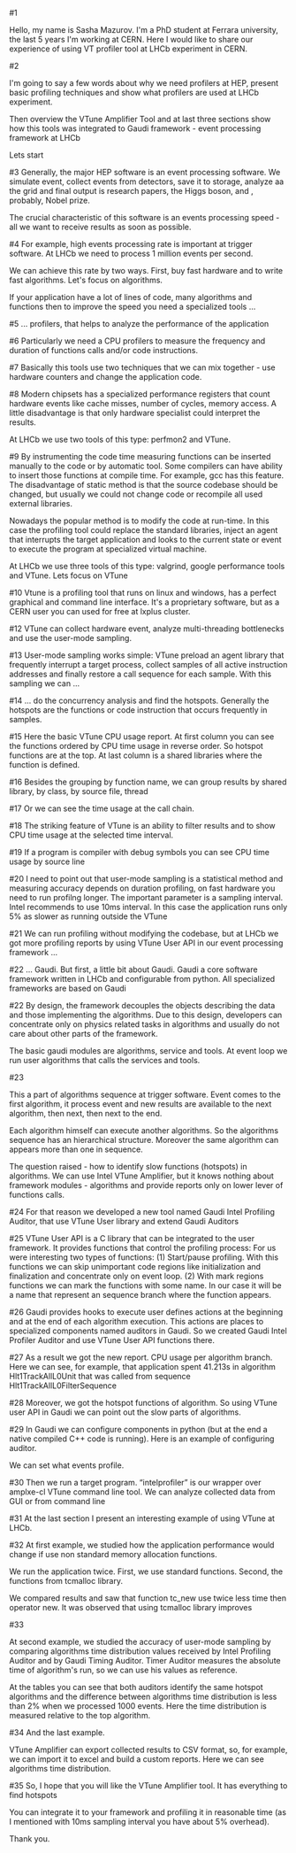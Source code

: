 #1

Hello, my name is Sasha Mazurov. I'm a PhD student at Ferrara university, the last 5 years I'm working at CERN.
Here I would like to share our experience of using VT profiler tool at LHCb experiment in CERN.

#2 

I'm going to say a few words about why we need profilers at HEP, present basic profiling techniques and show what profilers are used at LHCb experiment.

Then overview the VTune Amplifier Tool and at last three sections show how this tools was integrated to Gaudi framework - event processing framework at LHCb

Lets start

#3 
Generally, the major HEP software is an event processing software. We simulate event, collect events from detectors, save it to storage, analyze aa the grid and final output is research papers, the Higgs boson, and , probably, Nobel prize.

The crucial characteristic of this software is an events processing speed - all we want to receive results as soon as possible.


#4
For example, high events processing rate is important at trigger software. At LHCb we need to process 1 million events per second.

We can achieve this rate by two ways. First, buy fast hardware and to write fast algorithms. Let's focus on algorithms.

If your application have a lot of lines of code, many algorithms and functions then to improve the speed you need a specialized tools ...

#5
... profilers, that helps to analyze the performance of the application 

#6
Particularly we need a CPU profilers to measure the frequency and duration of functions calls and/or code instructions.

#7
Basically this tools use two techniques that we can mix together - use hardware counters and change the application code.

#8 
Modern chipsets has a specialized performance registers that count hardware events like cache misses, number of cycles, memory access. A little disadvantage is that only hardware specialist could interpret the results.

At LHCb we use two tools of this type: perfmon2 and VTune.

#9
By instrumenting the code  time measuring functions can be inserted manually to the code or by automatic tool.
Some compilers can have ability to insert those functions at compile time. For example, gcc has this feature. The disadvantage of static method is that the source codebase should be changed, but usually we could not change code or recompile all used external libraries.

Nowadays the popular method is to modify the code at run-time. In this case the profiling tool could replace the standard libraries, inject an agent that interrupts the target application and looks to the current state or event to execute the program at specialized virtual machine.

At LHCb we use three tools of this type: valgrind, google performance tools and VTune. Lets focus on VTune

#10
Vtune is a profiling tool that runs on linux and windows, has a perfect graphical and command line interface. It's a proprietary software, but as a CERN user you can used for free at lxplus cluster.

#12
VTune can collect hardware event, analyze multi-threading bottlenecks and use the user-mode sampling. 

#13 
User-mode sampling works simple: VTune preload an agent library that frequently interrupt a target process, collect samples of all active instruction addresses and finally restore a call sequence for each sample. With this sampling we
can ...

#14
... do the concurrency analysis and find the hotspots. Generally the hotspots are the functions or code instruction that occurs frequently in samples.

#15
Here the basic VTune CPU usage report. At first column you can see the functions ordered by CPU time usage in reverse order. So hotspot functions are at the top. At last column is a shared libraries where the function is defined.

#16
Besides the grouping by function name, we can group results by shared library, by class, by source file, thread

#17
Or we can see the time usage at the call chain.

#18
The striking feature of VTune is an ability to filter results and to show CPU time usage at the selected time interval. 

#19
If a program is compiler with debug symbols you can see CPU time usage by source line

#20
I need to point out that user-mode sampling is a statistical method and measuring accuracy depends on duration profiling, on fast hardware you need to run profilng longer. The important parameter is a sampling interval. Intel recommends to use 10ms interval. In this case the application runs only 5% as slower as running outside the VTune 

#21
We can run profiling without modifying the codebase, but at LHCb we got more profiling reports by  using VTune User API in our event processing framework ...

#22
... Gaudi. But first, a little bit about Gaudi. Gaudi a core software framework written in LHCb and configurable from python. All specialized frameworks are based on Gaudi

#22
By design, the framework decouples the objects describing the data and those implementing the algorithms. Due to this design, developers can concentrate only on physics related tasks in algorithms and usually do not care about other parts of the framework.

The basic gaudi modules are algorithms, service and tools. At event loop we run user algorithms that calls the services and tools.

#23

This a part of algorithms sequence at trigger software. Event comes to the first algorithm, it process event and new results are available to the next algorithm, then next, then next to the end. 

Each algorithm himself can execute another algorithms. So the algorithms sequence has an hierarchical structure. Moreover the same algorithm can appears more than one in sequence.

The question raised - how to identify slow functions (hotspots) in algorithms. We can use Intel VTune Amplifier, but it knows nothing about framework modules - algorithms and provide reports only on lower lever of functions calls. 

#24
For that reason we developed a new tool named Gaudi Intel Profiling Auditor, that use VTune User library and extend Gaudi Auditors

#25
VTune User API is a C library that can be integrated to the user framework. It provides functions that control the profiling process:
For us were interesting two types of functions:
(1) Start/pause profiling. With this functions we can skip unimportant code regions like initialization and finalization and concentrate only on event loop.
(2) With mark regions functions we can mark the functions with some name.  In our case it will be a name that represent an sequence branch where the function appears.


#26
Gaudi provides hooks to execute user defines actions at the beginning and at the end of each algorithm execution. This actions are places to specialized components named auditors in Gaudi. So we created Gaudi Intel Profiler Auditor and use VTune User API functions there.

#27
As a result we got the  new report. CPU usage per algorithm branch. Here we can see, for example, that  application spent 41.213s in algorithm Hlt1TrackAllL0Unit that was called from sequence Hlt1TrackAllL0FilterSequence

#28
Moreover, we got the hotspot functions of algorithm. So using VTune user API in Gaudi we can point out the slow parts of algorithms. 

#29
In Gaudi we can configure components in python (but at the end a native compiled C++ code is running). Here is an example of configuring auditor. 

We can set what events profile.

#30
Then we run a target program. “intelprofiler” is our wrapper over amplxe-cl VTune command line tool.
We can analyze collected data from GUI or from command line

#31
At the last section I present an interesting example of using VTune at LHCb.

#32
At first example, we studied how the application performance would change if use non standard memory allocation functions.

We run the application twice. First, we use standard functions. Second, the functions from tcmalloc library.

We compared results and saw that function tc_new use twice less time then operator new. It was observed that using tcmalloc library improves 

#33

At second example, we studied the accuracy of user-mode sampling by comparing algorithms time distribution values received by Intel Profiling Auditor and by Gaudi Timing Auditor. Timer Auditor measures the absolute time of algorithm's run, so we can use his values as reference.

At the tables you can see that both auditors identify the same hotspot algorithms and the difference between algorithms time distribution is less than 2% when we  processed 1000 events. Here the time distribution is measured relative to the top algorithm.

#34
And the last example.

VTune Amplifier can export collected results to CSV format, so, for example, we can import it to excel and build a custom reports. Here we can see algorithms time distribution.

#35
So, I hope that you will like the VTune Amplifier tool. It has everything to find hotspots
 
You can integrate it to your framework and profiling it  in reasonable time (as I mentioned  with 10ms sampling interval you have about 5% overhead).

Thank you.






















